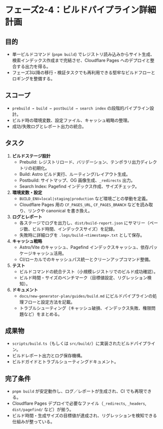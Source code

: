 # フェーズ2-4：ビルドパイプライン詳細計画

## 目的
- 単一ビルドコマンド (`pnpm build`) でレジストリ読み込みからサイト生成、検索インデックス作成まで完結させ、Cloudflare Pages へのデプロイと整合する出力を得る。
- フェーズ3以降の移行・検証タスクでも再利用できる堅牢なビルドフローとロギングを整備する。

## スコープ
- `prebuild → build → postbuild → search index` の段階的パイプライン設計。
- ビルド時の環境変数、設定ファイル、キャッシュ戦略の整理。
- 成功/失敗ログとレポート出力の統合。

## タスク
1. **ビルドステージ設計**
   - Prebuild: レジストリロード、バリデーション、テンポラリ出力ディレクトリの初期化。  
   - Build: Astro ビルド実行、ルーティング/レイアウト生成。  
   - Postbuild: サイトマップ、OG 画像生成、`_redirects` 出力。  
   - Search Index: Pagefind インデックス作成、サイズチェック。
2. **環境変数・設定**
   - `BUILD_ENV=local|staging|production` など環境ごとの挙動を定義。  
   - Cloudflare Pages 用の `CF_PAGES_URL`, `CF_PAGES_BRANCH` などを読み取り、リンクや canonical を書き換え。
3. **ログとレポート**
   - 各ステージでログを出力し、`dist/build-report.json` にサマリー（ページ数、ビルド時間、インデックスサイズ）を記録。  
   - 失敗時に詳細ログを `.logs/build-<timestamp>.txt` として保存。
4. **キャッシュ戦略**
   - Astro/Vite のキャッシュ、Pagefind インデックスキャッシュ、依存パッケージキャッシュ活用。  
   - CI/ローカルでのキャッシュパス統一とクリーンアップコマンド整備。
5. **テスト**
   - ビルドコマンドの統合テスト（小規模レジストリでのビルド成功確認）。  
   - ビルド時間・サイズのベンチマーク（目標値設定、リグレッション検知）。
6. **ドキュメント**
   - `docs/new-generator-plan/guides/build.md` にビルドパイプラインの処理フローと設定方法を記載。  
   - トラブルシューティング（キャッシュ破損、インデックス失敗、権限問題など）をまとめる。

## 成果物
- `scripts/build.ts`（もしくは `src/build/`）に実装されたビルドパイプライン。
- ビルドレポート出力とログ保存機構。
- ビルドガイドとトラブルシューティングドキュメント。

## 完了条件
- `pnpm build` が安定動作し、ログ／レポートが生成され、CI でも再現できる。
- Cloudflare Pages デプロイで必要なファイル（`_redirects`, `_headers`, `dist/pagefind/` など）が揃う。
- ビルド時間・生成サイズの目標値が達成され、リグレッションを検知できる仕組みが整っている。

